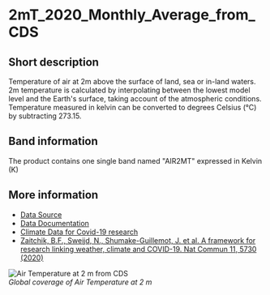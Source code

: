 # 2mT_2020_Monthly_Average_from_CDS

## Short description

Temperature of air at 2m above the surface of land, sea or in-land waters. 2m temperature is calculated by interpolating between the lowest model level and the Earth's surface, taking account of the atmospheric conditions. Temperature measured in kelvin can be converted to degrees Celsius (°C) by subtracting 273.15.

## Band information

The product contains one single band named "AIR2MT" expressed in Kelvin (K)

## More information

- [Data Source](https://cds.climate.copernicus.eu/cdsapp#!/dataset/reanalysis-era5-single-levels-monthly-means?tab=form)
- [Data Documentation](https://confluence.ecmwf.int/display/CKB/ERA5-Land%3A+data+documentation)
- [Climate Data for Covid-19 research](https://climate.copernicus.eu/climate-information-support-covid-19-research)
- [Zaitchik, B.F., Sweijd, N., Shumake-Guillemot, J. et al. A framework for research linking weather, climate and COVID-19. Nat Commun 11, 5730 (2020)](https://doi.org/10.1038/s41467-020-19546-7)

![Air Temperature at 2 m from CDS](Air2mT.PNG)<br>
*Global coverage of Air Temperature at 2 m*
